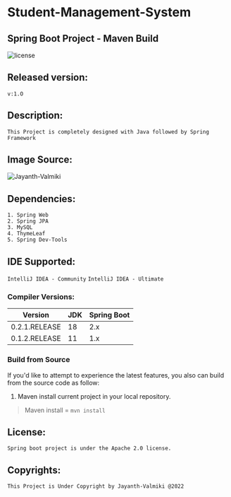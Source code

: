 # Student-Management-System

## Spring Boot Project - Maven Build
![license](https://img.shields.io/github/license/apache/dubbo-spring-boot-project.svg)

## Released version:
`v:1.O`

## Description:
```This Project is completely designed with Java followed by Spring Framework```

## Image Source:
![Jayanth-Valmiki](https://github.com/warlock-pro/Student-Management-System/blob/master/Student-Management-System.png)

## Dependencies:
```
1. Spring Web
2. Spring JPA
3. MySQL
4. ThymeLeaf
5. Spring Dev-Tools
```

## IDE Supported:
`IntelliJ IDEA - Community`
`IntelliJ IDEA - Ultimate`

### Compiler Versions:
| Version | JDK  | Spring Boot |
| ----------------- | ------ | ----------- |
| 0.2.1.RELEASE     | 18 | 2.x         |
| 0.1.2.RELEASE     | 11 | 1.x         |

### Build from Source

If you'd like to attempt to experience the latest features, you also can build from the source code as follow:

1. Maven install current project in your local repository.
> Maven install = `mvn install`

## License:

```Spring boot project is under the Apache 2.0 license.```

## Copyrights:

```This Project is Under Copyright by Jayanth-Valmiki @2022```